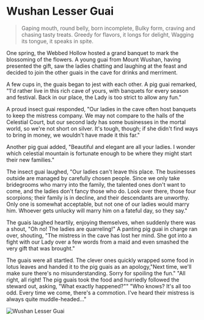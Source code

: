 # Wushan Lesser Guai

> Gaping mouth, round belly, born incomplete,
> Bulky form, craving and chasing tasty treats.
> Greedy for flavors, it longs for delight,
> Wagging its tongue, it speaks in spite.

One spring, the Webbed Hollow hosted a grand banquet to mark the
blossoming of the flowers. A young guai from Mount Wushan, having
presented the gift, saw the ladies chatting and laughing at the feast and
decided to join the other guais in the cave for drinks and merriment.

A few cups in, the guais began to jest with each other. A pig guai remarked,
"1'd rather live in this rich cave of yours, with banquets for every season
and festival. Back in our place, the Lady is too strict to allow any fun."

A proud insect guai responded, "Our ladies in the cave often host
banquets to keep the mistress company. We may not compare to the halls
of the Celestial Court, but our second lady has some businesses in the
mortal world, so we're not short on silver. It's tough, though; if she didn't
find ways to bring in money, we wouldn't have made it this far."

Another pig guai added, "Beautiful and elegant are all your ladies. I
wonder which celestial mountain is fortunate enough to be where they
might start their new families."

The insect guai laughed, "Our ladies can't leave this place. The businesses
outside are managed by carefully chosen people. Since we only take
bridegrooms who marry into the family, the talented ones don't want to
come, and the ladies don't fancy those who do. Look over there, those
four scorpions; their family is in decline, and their descendants are
unworthy. Only one is somewhat acceptable, but not one of our ladies
would marry him. Whoever gets unlucky will marry him on a fateful day,
so they say."

The guais laughed heartily, enjoying themselves, when suddenly there
was a shout, "Oh no! The ladies are quarreling!"
A panting pig guai in charge ran over, shouting, "The mistress in the cave
has lost her mind. She got into a fight with our Lady over a few words from
a maid and even smashed the very gift that was brought."

The guais were all startled. The clever ones quickly wrapped some food in
lotus leaves and handed it to the pig guais as an apology,"Next time, we'll
make sure there's no misunderstanding. Sorry for spoiling the fun."
"All right, all right! The pig guais took the food and hurriedly followed
the steward out, asking, "What exactly happened?""
"Who knows? It's all too odd. Every time we come, there's a commotion.
I've heard their mistress is always quite muddle-headed..."

![Wushan Lesser Guai](/image-20240827200930093.png)